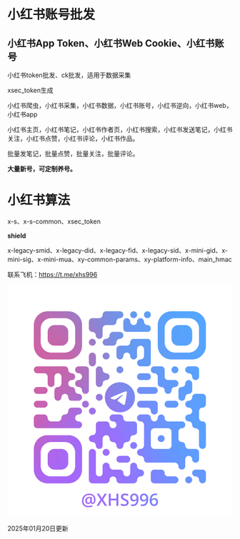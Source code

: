 # 小红书账号批发

## 小红书App Token、小红书Web Cookie、小红书账号
小红书token批发、ck批发，适用于数据采集

xsec_token生成

小红书爬虫，小红书采集，小红书数据，小红书账号，小红书逆向，小红书web，小红书app

小红书主页，小红书笔记，小红书作者页，小红书搜索，小红书发送笔记，小红书关注，小红书点赞，小红书评论，小红书作品。

批量发笔记，批量点赞，批量关注，批量评论。

**大量新号，可定制养号。**

# 小红书算法

x-s、x-s-common、xsec_token

**shield**

x-legacy-smid、x-legacy-did、x-legacy-fid、x-legacy-sid、x-mini-gid、x-mini-sig、x-mini-mua、xy-common-params、xy-platform-info、main_hmac

联系飞机：https://t.me/xhs996

![tg](https://github.com/xhs996/xhs_spider/blob/main/tg.jpg)



2025年01月20日更新
